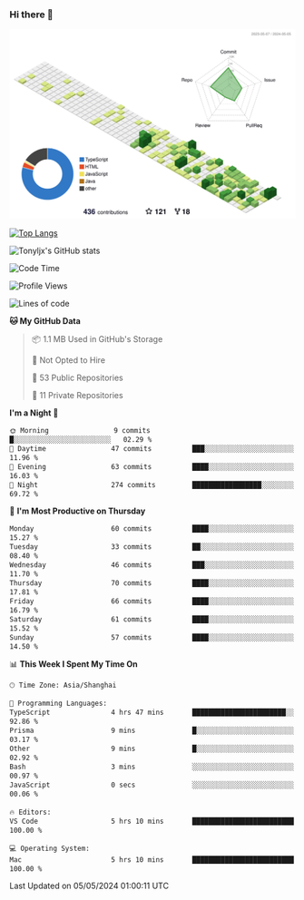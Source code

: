 ### Hi there 👋

![](./profile-3d-contrib/profile-green-animate.svg)

 

[![Top Langs](https://github-readme-stats.vercel.app/api/top-langs/?username=tonyljx)](https://github.com/anuraghazra/github-readme-stats)

![Tonyljx's GitHub stats](https://github-readme-stats.vercel.app/api?username=tonyljx&theme=default&show_icons=true)

 

<!--START_SECTION:waka-->
![Code Time](http://img.shields.io/badge/Code%20Time-346%20hrs%2042%20mins-blue)

![Profile Views](http://img.shields.io/badge/Profile%20Views-1-blue)

![Lines of code](https://img.shields.io/badge/From%20Hello%20World%20I%27ve%20Written-410.6%20thousand%20lines%20of%20code-blue)

**🐱 My GitHub Data** 

> 📦 1.1 MB Used in GitHub's Storage 
 > 
> 🚫 Not Opted to Hire
 > 
> 📜 53 Public Repositories 
 > 
> 🔑 11 Private Repositories 
 > 
**I'm a Night 🦉** 

```text
🌞 Morning                9 commits           █░░░░░░░░░░░░░░░░░░░░░░░░   02.29 % 
🌆 Daytime                47 commits          ███░░░░░░░░░░░░░░░░░░░░░░   11.96 % 
🌃 Evening                63 commits          ████░░░░░░░░░░░░░░░░░░░░░   16.03 % 
🌙 Night                  274 commits         █████████████████░░░░░░░░   69.72 % 
```
📅 **I'm Most Productive on Thursday** 

```text
Monday                   60 commits          ████░░░░░░░░░░░░░░░░░░░░░   15.27 % 
Tuesday                  33 commits          ██░░░░░░░░░░░░░░░░░░░░░░░   08.40 % 
Wednesday                46 commits          ███░░░░░░░░░░░░░░░░░░░░░░   11.70 % 
Thursday                 70 commits          ████░░░░░░░░░░░░░░░░░░░░░   17.81 % 
Friday                   66 commits          ████░░░░░░░░░░░░░░░░░░░░░   16.79 % 
Saturday                 61 commits          ████░░░░░░░░░░░░░░░░░░░░░   15.52 % 
Sunday                   57 commits          ████░░░░░░░░░░░░░░░░░░░░░   14.50 % 
```


📊 **This Week I Spent My Time On** 

```text
🕑︎ Time Zone: Asia/Shanghai

💬 Programming Languages: 
TypeScript               4 hrs 47 mins       ███████████████████████░░   92.86 % 
Prisma                   9 mins              █░░░░░░░░░░░░░░░░░░░░░░░░   03.17 % 
Other                    9 mins              █░░░░░░░░░░░░░░░░░░░░░░░░   02.92 % 
Bash                     3 mins              ░░░░░░░░░░░░░░░░░░░░░░░░░   00.97 % 
JavaScript               0 secs              ░░░░░░░░░░░░░░░░░░░░░░░░░   00.06 % 

🔥 Editors: 
VS Code                  5 hrs 10 mins       █████████████████████████   100.00 % 

💻 Operating System: 
Mac                      5 hrs 10 mins       █████████████████████████   100.00 % 
```


 Last Updated on 05/05/2024 01:00:11 UTC
<!--END_SECTION:waka-->
